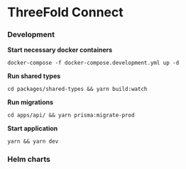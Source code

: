 # ThreeFold Connect

### Development

**Start necessary docker containers**

```shell
docker-compose -f docker-compose.development.yml up -d
```

**Run shared types**

```shell
cd packages/shared-types && yarn build:watch
```

**Run migrations**

```shell
cd apps/api/ && yarn prisma:migrate-prod
```

**Start application**

```shell
yarn && yarn dev
```


### Helm charts
